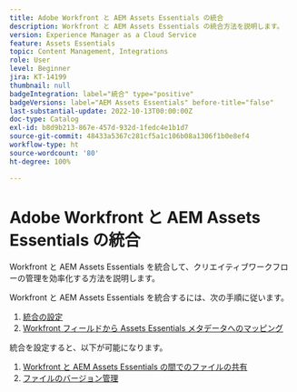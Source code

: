 ```yaml
---
title: Adobe Workfront と AEM Assets Essentials の統合
description: Workfront と AEM Assets Essentials の統合方法を説明します。
version: Experience Manager as a Cloud Service
feature: Assets Essentials
topic: Content Management, Integrations
role: User
level: Beginner
jira: KT-14199
thumbnail: null
badgeIntegration: label="統合" type="positive"
badgeVersions: label="AEM Assets Essentials" before-title="false"
last-substantial-update: 2022-10-13T00:00:00Z
doc-type: Catalog
exl-id: b8d9b213-867e-457d-932d-1fedc4e1b1d7
source-git-commit: 48433a5367c281cf5a1c106b08a1306f1b0e8ef4
workflow-type: ht
source-wordcount: '80'
ht-degree: 100%

---
```


# Adobe Workfront と AEM Assets Essentials の統合

Workfront と AEM Assets Essentials を統合して、クリエイティブワークフローの管理を効率化する方法を説明します。

Workfront と AEM Assets Essentials を統合するには、次の手順に従います。

1. [統合の設定](./configure.md)
1. [Workfront フィールドから Assets Essentials メタデータへのマッピング](./map-metadata.md)

統合を設定すると、以下が可能になります。

1. [Workfront と AEM Assets Essentials の間でのファイルの共有](./link-send.md)
1. [ファイルのバージョン管理](./versions.md)
